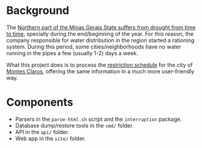 # Background

The [Northern part of the Minas Gerais State suffers from drought from time to time][1], specially during the end/beginning of the year. For this reason, the company responsible for water distribution in the region started a rationing system. During this period, some cities/neighborhoods have no water running in the pipes a few (usually 1-2) days a week.

What this project does is to process the [restriction schedule][2] for the city of [Montes Claros][3], offering the same information in a much more user-friendly way.

# Components

- Parsers in the `parse-html.sh` script and the `interruption` package.
- Database dump/restore tools in the `cmd/` folder.
- API in the `api/` folder.
- Web app in the `site/` folder.


[1]: https://en.wikipedia.org/wiki/Minas_Gerais#Geography
[2]: http://www.copasa.com.br/wps/portal/internet/imprensa/noticias/plano-de-racionamento/filter?area=/site-copasa-conteudos/internet/perfil/imprensa/noticias/plano-de-racionamento/em-racionamento/co-montes-claros
[3]: https://en.wikipedia.org/wiki/Montes_Claros
